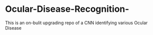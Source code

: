 # Ocular-Disease-Recognition-
This is an on-bulit upgrading repo of a CNN identifying various Ocular Disease 
